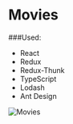# Movies

###Used:
* React
* Redux
* Redux-Thunk
* TypeScript
* Lodash
* Ant Design


![Movies](screenshot.png)
